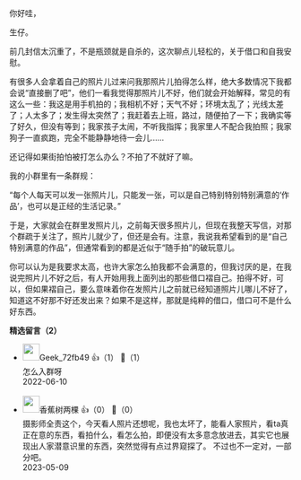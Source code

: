 你好哇，

生仔。

前几封信太沉重了，不是瓶颈就是自杀的，这次聊点儿轻松的，关于借口和自我安慰。

有很多人会拿着自己的照片儿过来问我那照片儿拍得怎么样，绝大多数情况下我都会说“直接删了吧”，他们一看我觉得那照片儿不好，他们就会开始解释，常见的有这么一些：我这是用手机拍的；我相机不好；天气不好；环境太乱了；光线太差了；人太多了；发生得太突然了；我赶着去上班，路过，随便拍了一下；我确实等了好久，但没有等到；我家孩子太闹，不听我指挥；我家里人不配合我拍照；我家狗子一直疯跑，完全不能静静地待一会儿……

还记得如果街拍怕被打怎么办么？不拍了不就好了嘛。

我的小群里有一条群规：

“每个人每天可以发一张照片儿，只能发一张，可以是自己特别特别特别满意的‘作品’，也可以是正经的生活记录。”

于是，大家就会在群里发照片儿，之前每天很多照片儿，但现在我整天写信，对那个群疏于关注了，照片儿就少了，但还是会有。注意，我说我希望看到的是“自己特别满意的作品”，但通常看到的都是近似于“随手拍”的破玩意儿。

你可以认为是我要求太高，也许大家怎么拍我都不会满意的，但我讨厌的是，在我说完照片儿不好之后，有人开始用我上面列出的那些借口褶自己。拍得不好，可以，但如果褶自己，要么意味着你在发照片儿之前就已经知道照片儿哪儿不好了，知道这不好那不好还发出来？如果不是这样，那就是纯粹的借口，借口可不是什么好东西。
<div><strong>精选留言（2）</strong></div><ul>
<li><img src="https://thirdwx.qlogo.cn/mmopen/vi_32/Q0j4TwGTfTKokKnHQKrAujXXicBHAHSQTNsLDyoTa7jEdicXY2jAvJ8KDfDCWsFbKMp1g9WqqqUG9HpGZCdn83GQ/132" width="30px"><span>Geek_72fb49</span> 👍（1） 💬（1）<div>怎么入群呀</div>2022-06-10</li><br/><li><img src="https://static001.geekbang.org/account/avatar/00/37/32/ca/90989938.jpg" width="30px"><span>香蕉树两棵</span> 👍（0） 💬（0）<div>摄影师全责这个，今天看人照片还想呢，我也太坏了，能看人家照片，看ta真正在意的东西，看拍什么，看怎么拍，即便没有太多意念放进去，其实它也展现出人家潜意识里的东西，突然觉得有点过界窥探了。 不过也不一定对，一部分吧。</div>2023-05-09</li><br/>
</ul>